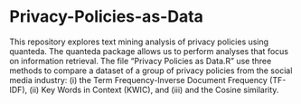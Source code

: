 # Privacy-Policies-as-Data

This repository explores text mining analysis of privacy policies using quanteda. The quanteda package allows us to perform analyses that focus on information retrieval. The file “Privacy Policies as Data.R” use three methods to compare a dataset of a group of privacy policies from the social media industry: (i) the Term Frequency-Inverse Document Frequency (TF-IDF), (ii) Key Words in Context (KWIC), and (iii) and the Cosine similarity.
